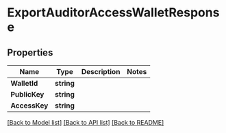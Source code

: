 # ExportAuditorAccessWalletResponse

## Properties
Name | Type | Description | Notes
------------ | ------------- | ------------- | -------------
**WalletId** | **string** |  | 
**PublicKey** | **string** |  | 
**AccessKey** | **string** |  | 

[[Back to Model list]](../README.md#documentation-for-models) [[Back to API list]](../README.md#documentation-for-api-endpoints) [[Back to README]](../README.md)


